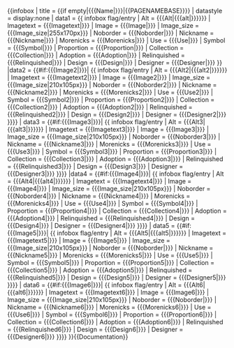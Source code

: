 {{infobox
| title = {{if empty|{{{Name|}}}|{{PAGENAMEBASE}}}}
| datastyle = display:none
| data1 = 
{{ infobox flag/entry
| Alt = {{{Alt|{{{alt|}}}}}}
| Imagetext = {{{Imagetext|}}}
| Image = {{{Image|}}}
| Image_size = {{{Image_size|255x170px}}}
| Noborder = {{{Noborder|}}}
| Nickname = {{{Nickname|}}}
| Morenicks = {{{Morenicks|}}}
| Use = {{{Use|}}}
| Symbol = {{{Symbol|}}}
| Proportion = {{{Proportion|}}}
| Collection = {{{Collection|}}}
| Adoption = {{{Adoption|}}}
| Relinquished = {{{Relinquished|}}}
| Design = {{{Design|}}}
| Designer = {{{Designer|}}}
}}
|data2 = 
{{#if:{{{Image2|}}}|
{{ infobox flag/entry
| Alt = {{{Alt2|{{{alt2|}}}}}}
| Imagetext = {{{Imagetext2|<!--{{{Article|}}}{{{Name|}}}之變體-->}}}
| Image = {{{Image2|}}}
| Image_size = {{{Image_size|210x105px}}}
| Noborder = {{{Noborder2|}}}
| Nickname = {{{Nickname2|}}}
| Morenicks = {{{Morenicks2|}}}
| Use = {{{Use2|}}}
| Symbol = {{{Symbol2|}}}
| Proportion = {{{Proportion2|}}}
| Collection = {{{Collection2|}}}
| Adoption = {{{Adoption2|}}}
| Relinquished = {{{Relinquished2|}}}
| Design = {{{Design2|}}}
| Designer = {{{Designer2|}}}
}}}}
| data3 = 
{{#if:{{{Image3|}}}|
{{ infobox flag/entry
| Alt = {{{Alt3|{{{alt3|}}}}}}
| Imagetext = {{{Imagetext3|<!--{{{Article|}}}{{{Name|}}}之變體-->}}}
| Image = {{{Image3|}}}
| Image_size = {{{Image_size|210x105px}}}
| Noborder = {{{Noborder3|}}}
| Nickname = {{{Nickname3|}}}
| Morenicks = {{{Morenicks3|}}}
| Use = {{{Use3|}}}
| Symbol = {{{Symbol3|}}}
| Proportion = {{{Proportion3|}}}
| Collection = {{{Collection3|}}}
| Adoption = {{{Adoption3|}}}
| Relinquished = {{{Relinquished3|}}}
| Design = {{{Design3|}}}
| Designer = {{{Designer3|}}}
}}}}
|data4 = 
{{#if:{{{Image4|}}}|
{{ infobox flag/entry
| Alt = {{{Alt4|{{{alt4|}}}}}}
| Imagetext = {{{Imagetext4|<!--{{{Article|}}}{{{Name|}}}之變體-->}}}
| Image = {{{Image4|}}}
| Image_size = {{{Image_size|210x105px}}}
| Noborder = {{{Noborder4|}}}
| Nickname = {{{Nickname4|}}}
| Morenicks = {{{Morenicks4|}}}
| Use = {{{Use4|}}}
| Symbol = {{{Symbol4|}}}
| Proportion = {{{Proportion4|}}}
| Collection = {{{Collection4|}}}
| Adoption = {{{Adoption4|}}}
| Relinquished = {{{Relinquished4|}}}
| Design = {{{Design4|}}}
| Designer = {{{Designer4|}}}
}}}}
| data5 = 
{{#if:{{{Image5|}}}|
{{ infobox flag/entry
| Alt = {{{Alt5|{{{alt5|}}}}}}
| Imagetext = {{{Imagetext5|<!--{{{Article|}}}{{{Name|}}}之變體-->}}}
| Image = {{{Image5|}}}
| Image_size = {{{Image_size|210x105px}}}
| Noborder = {{{Noborder|}}}
| Nickname = {{{Nickname5|}}}
| Morenicks = {{{Morenicks5|}}}
| Use = {{{Use5|}}}
| Symbol = {{{Symbol5|}}}
| Proportion = {{{Proportion5|}}}
| Collection = {{{Collection5|}}}
| Adoption = {{{Adoption5|}}}
| Relinquished = {{{Relinquished5|}}}
| Design = {{{Design5|}}}
| Designer = {{{Designer5|}}}
}}}}
| data6 = 
{{#if:{{{Image6|}}}|
{{ infobox flag/entry
| Alt = {{{Alt6|{{{alt6|}}}}}}
| Imagetext = {{{Imagetext6|<!--{{{Article|}}}{{{Name|}}}之變體-->}}}
| Image = {{{Image6|}}}
| Image_size = {{{Image_size|210x105px}}}
| Noborder = {{{Noborder|}}}
| Nickname = {{{Nickname6|}}}
| Morenicks = {{{Morenicks6|}}}
| Use = {{{Use6|}}}
| Symbol = {{{Symbol6|}}}
| Proportion = {{{Proportion6|}}}
| Collection = {{{Collection6|}}}
| Adoption = {{{Adoption6|}}}
| Relinquished = {{{Relinquished6|}}}
| Design = {{{Design6|}}}
| Designer = {{{Designer6|}}}
}}}}
}}<noinclude>{{Documentation}}</noinclude>